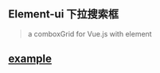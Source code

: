 ## Element-ui 下拉搜索框

> a comboxGrid for Vue.js with element

## [example](https://github.com/wbmins/blog/blob/master/code/vue/comboxGrid/demo.vue)
